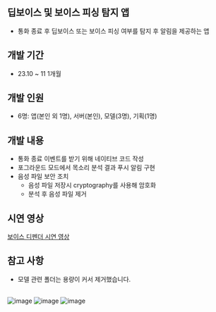 ## 딥보이스 및 보이스 피싱 탐지 앱
- 통화 종료 후 딥보이스 또는 보이스 피싱 여부를 탐지 후 알림을 제공하는 앱
## 개발 기간
- 23.10 ~ 11 1개월
## 개발 인원
- 6명: 앱(본인 외 1명), 서버(본인), 모델(3명), 기획(1명)
## 개발 내용
- 통화 종료 이벤트를 받기 위해 네이티브 코드 작성
- 포그라운드 모드에서 목소리 분석 결과 푸시 알림 구현
- 음성 파일 보안 조치
    - 음성 파일 저장시 cryptography를 사용해 암호화
    - 분석 후 음성 파일 제거
## 시연 영상
<a href="https://www.youtube.com/watch?v=76D2DsDsIkc">보이스 디펜더 시연 영상</a>
## 참고 사항
- 모델 관련 폴더는 용량이 커서 제거했습니다.
<br/><br/>

![image](https://github.com/yj2dev/voice_defender/assets/72322679/8cd73c63-579e-44e2-a06f-07a72f418caa)
![image](https://github.com/yj2dev/voice_defender/assets/72322679/66dded65-5acd-46e2-942d-2ac12a21b595)
![image](https://github.com/yj2dev/voice_defender/assets/72322679/a14410f5-a1b7-4e03-8b37-1e4856be9056)
